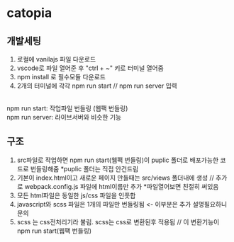 # catopia

## 개발세팅
1. 로컬에 vanilajs 파일 다운로드
2. vscode로 파일 열어준 후 "ctrl + ~" 키로 터미널 열어줌
3. npm install 로 필수모듈 다운로드
4. 2개의 터미널에 각각 npm run start // npm run server 입력
<br>
npm run start: 작업파일 번들링 (웹팩 번들링)
<br>
npm run server: 라이브서버와 비슷한 기능

## 구조
1. src파일로 작업하면 npm run start(웹팩 번들링)이 puplic 폴더로 배포가능한 코드로 번들링해줌 *puplic 폴더는 직접 안건드림
2. 기본이 index.html이고 새로운 페이지 만들때는 src/views 폴더내에 생성 // 추가로 webpack.config.js 파일에 html이름만 추가 *파일열어보면 친절히 써있음
3. 모든 html파일은 동일한 js/css 파일을 인풋합
4. javascript와 scss 파일은 1개의 파일만 번들링됨 <- 이부분은 추가 설명필요하니 문의
5. scss 는 css전처리기라 불림. scss는 css로 변환된후 적용됨 // 이 변환기능이 npm run start(웹팩 번들링)
